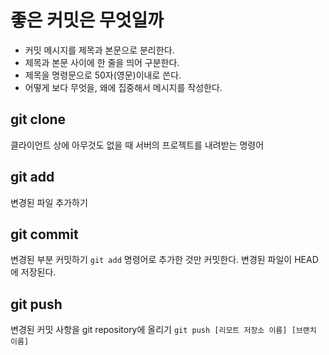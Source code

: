 # 좋은 커밋은 무엇일까
- 커밋 메시지를 제목과 본문으로 분리한다.
- 제목과 본문 사이에 한 줄을 띄어 구분한다.
- 제목을 명령문으로 50자(영문)이내로 쓴다.
- 어떻게 보다 무엇을, 왜에 집중해서 메시지를 작성한다.

## git clone
클라이언트 상에 아무것도 없을 때 서버의 프로젝트를 내려받는 명령어

## git add
변경된 파일 추가하기

## git commit
변경된 부분 커밋하기
`git add` 명령어로 추가한 것만 커밋한다.
변경된 파일이 HEAD에 저장된다. 

## git push
변경된 커밋 사항을 git repository에 올리기
`git push [리모트 저장소 이름] [브랜치 이름]`
